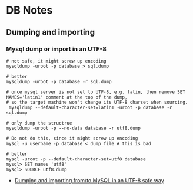 # DB Notes

## Dumping and importing
### Mysql dump or import in an UTF-8
```shell
# not safe, it might screw up encoding
mysqldump -uroot -p database > sql.dump 

# better
mysqldump -uroot -p database -r sql.dump

# once mysql server is not set to UTF-8, e.g. latin, then remove SET NAMES='latin1' comment at the top of the dump,
# so the target machine won't change its UTF-8 charset when sourcing.
 mysqldump --default-character-set=latin1 -uroot -p database -r sql.dump

# only dump the structrue
mysqldump -uroot -p --no-data database -r utf8.dump

# Do not do this, since it might screw up encoding
mysql -u username -p database < dump_file # this is bad

# better
mysql -uroot -p --default-character-set=utf8 database
mysql> SET names 'utf8'
mysql> SOURCE utf8.dump
```
* [Dumping and importing from/to MySQL in an UTF-8 safe way](https://makandracards.com/makandra/595-dumping-and-importing-from-to-mysql-in-an-utf-8-safe-way)
